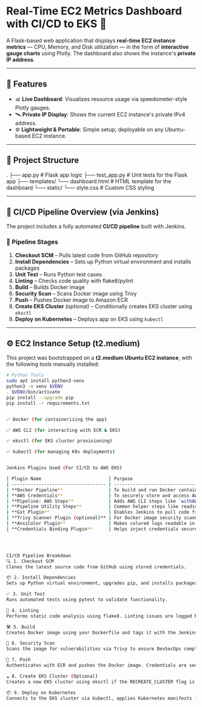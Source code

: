 # Real-Time EC2 Metrics Dashboard with CI/CD to EKS 🚀

A Flask-based web application that displays **real-time EC2 instance metrics** — CPU, Memory, and Disk utilization — in the form of **interactive gauge charts** using Plotly. The dashboard also shows the instance's **private IP address**.

---

## 🧩 Features

- 📊 **Live Dashboard**: Visualizes resource usage via speedometer-style Plotly gauges.
- 🛰️ **Private IP Display**: Shows the current EC2 instance's private IPv4 address.
- ⚙️ **Lightweight & Portable**: Simple setup; deployable on any Ubuntu-based EC2 instance.

---

## 📁 Project Structure

. ├── app.py # Flask app logic
  ├── test_app.py # Unit tests for the Flask app 
  ├── templates/ 
        └── dashboard.html # HTML template for the dashboard 
  └── static/ 
        └── style.css # Custom CSS styling



---

## 🔁 CI/CD Pipeline Overview (via Jenkins)

The project includes a fully automated **CI/CD pipeline** built with Jenkins.

### 🧪 Pipeline Stages

1. **Checkout SCM** – Pulls latest code from GitHub repository  
2. **Install Dependencies** – Sets up Python virtual environment and installs packages  
3. **Unit Test** – Runs Python test cases  
4. **Linting** – Checks code quality with flake8/pylint  
5. **Build** – Builds Docker image  
6. **Security Scan** – Scans Docker image using Trivy  
7. **Push** – Pushes Docker image to Amazon ECR  
8. **Create EKS Cluster** *(optional)* – Conditionally creates EKS cluster using `eksctl`  
9. **Deploy on Kubernetes** – Deploys app on EKS using `kubectl`  

---

## ⚙️ EC2 Instance Setup (t2.medium)

This project was bootstrapped on a **t2.medium Ubuntu EC2 instance**, with the following tools manually installed:

```bash
# Python Tools
sudo apt install python3-venv
python3 -m venv $VENV
. $VENV/bin/activate
pip install --upgrade pip
pip install -r requirements.txt


✅ Docker (for containerizing the app)

✅ AWS CLI (for interacting with ECR & EKS)

✅ eksctl (for EKS cluster provisioning)

✅ kubectl (for managing K8s deployments)


Jenkins Plugins Used (For CI/CD to AWS EKS)

| Plugin Name                         | Purpose                                                                 |
| ----------------------------------- | ----------------------------------------------------------------------- |
| **Docker Pipeline**                 | To build and run Docker containers inside Jenkins pipelines             |
| **AWS Credentials**                 | To securely store and access AWS access keys                            |
| **Pipeline: AWS Steps**             | Adds AWS CLI steps like `withAWS()` to Jenkins pipelines                |
| **Pipeline Utility Steps**          | Common helper steps like reading YAML, JSON, file operations, etc.      |
| **Git Plugin**                      | Enables Jenkins to pull code from GitHub                                |
| **Trivy Scanner Plugin (optional)** | For Docker image security scanning (or you can use CLI directly)        |
| **AnsiColor Plugin**                | Makes colored logs readable in Jenkins console                          |
| **Credentials Binding Plugin**      | Helps inject credentials securely into the environment (e.g., AWS keys) |




CI/CD Pipeline Breakdown
🔍 1. Checkout SCM
Clones the latest source code from GitHub using stored credentials.

📦 2. Install Dependencies
Sets up Python virtual environment, upgrades pip, and installs packages from requirements.txt.

✅ 3. Unit Test
Runs automated tests using pytest to validate functionality.

🧹 4. Linting
Performs static code analysis using flake8. Linting issues are logged but don’t fail the build.

🛠️ 5. Build
Creates Docker image using your Dockerfile and tags it with the Jenkins build number.

🔐 6. Security Scan
Scans the image for vulnerabilities via Trivy to ensure DevSecOps compliance.

🚀 7. Push
Authenticates with ECR and pushes the Docker image. Credentials are securely injected via Jenkins.

☁️ 8. Create EKS Cluster (Optional)
Creates a new EKS cluster using eksctl if the RECREATE_CLUSTER flag is set to true.

📦 9. Deploy on Kubernetes
Connects to the EKS cluster via kubectl, applies Kubernetes manifests (namespace.yml, deployment.yml, service.yml), dynamically updates the image tag, and verifies the deployment.
